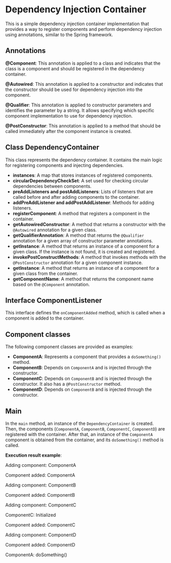 # Dependency Injection Container

This is a simple dependency injection container implementation that provides a way to register components and perform dependency injection using annotations, similar to the Spring framework.

## Annotations

**@Component**: This annotation is applied to a class and indicates that the class is a component and should be registered in the dependency container.

**@Autowired**: This annotation is applied to a constructor and indicates that the constructor should be used for dependency injection into the component.

**@Qualifier**: This annotation is applied to constructor parameters and identifies the parameter by a string. It allows specifying which specific component implementation to use for dependency injection.

**@PostConstructor**: This annotation is applied to a method that should be called immediately after the component instance is created.

## Class DependencyContainer

This class represents the dependency container. It contains the main logic for registering components and injecting dependencies.

- **instances**: A map that stores instances of registered components.
- **circularDependencyCheckSet**: A set used for checking circular dependencies between components.
- **preAddListeners and postAddListeners**: Lists of listeners that are called before and after adding components to the container.
- **addPreAddListener and addPostAddListener**: Methods for adding listeners.
- **registerComponent**: A method that registers a component in the container.
- **getAutowiredConstructor**: A method that returns a constructor with the `@Autowired` annotation for a given class.
- **getQualifierAnnotation**: A method that returns the `@Qualifier` annotation for a given array of constructor parameter annotations.
- **getInstance**: A method that returns an instance of a component for a given class. If the instance is not found, it is created and registered.
- **invokePostConstructMethods**: A method that invokes methods with the `@PostConstructor` annotation for a given component instance.
- **getInstance**: A method that returns an instance of a component for a given class from the container.
- **getComponentName**: A method that returns the component name based on the `@Component` annotation.

## Interface ComponentListener

This interface defines the `onComponentAdded` method, which is called when a component is added to the container.

## Component classes

The following component classes are provided as examples:

- **ComponentA**: Represents a component that provides a `doSomething()` method.
- **ComponentB**: Depends on `ComponentA` and is injected through the constructor.
- **ComponentC**: Depends on `ComponentB` and is injected through the constructor. It also has a `@PostConstructor` method.
- **ComponentD**: Depends on `ComponentB` and is injected through the constructor.

## Main

In the `main` method, an instance of the `DependencyContainer` is created. Then, the components (`ComponentA`, `ComponentB`, `ComponentC`, `ComponentD`) are registered with the container. After that, an instance of the `ComponentA` component is obtained from the container, and its `doSomething()` method is called.

**Execution result example**:

Adding component: ComponentA

Component added: ComponentA

Adding component: ComponentB

Component added: ComponentB

Adding component: ComponentC

ComponentC: Initialized

Component added: ComponentC

Adding component: ComponentD

Component added: ComponentD

ComponentA: doSomething()
